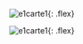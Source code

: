 [e1carte1]: medias/TS-MED_e1-luvan/IMGTXT_carte1-H.jpg
[e1carte1V]: medias/TS-MED_e1-luvan/IMGTXT_carte1-V.jpg

![e1carte1][e1carte1]{: .flex}

![e1carte1][e1carte1V]{: .flex}

